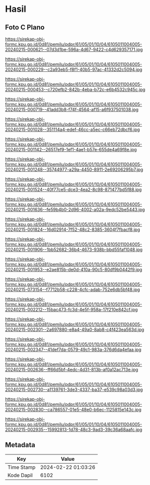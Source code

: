 # Hasil

## Foto C Plano

https://sirekap-obj-formc.kpu.go.id/0d81/pemilu/pdpr/61/05/01/10/04/6105011004005-20240215-000621--07d3d1be-596a-4d67-9422-c4d629357171.jpg

https://sirekap-obj-formc.kpu.go.id/0d81/pemilu/pdpr/61/05/01/10/04/6105011004005-20240215-000229--c2a93eb5-f8f1-40b5-97ac-41332d2c5094.jpg

https://sirekap-obj-formc.kpu.go.id/0d81/pemilu/pdpr/61/05/01/10/04/6105011004005-20240215-000453--c720efb2-842b-4eba-b72c-e6b4532c945c.jpg

https://sirekap-obj-formc.kpu.go.id/0d81/pemilu/pdpr/61/05/01/10/04/6105011004005-20240215-000719--41add3b8-f74f-4564-af15-a6f937501038.jpg

https://sirekap-obj-formc.kpu.go.id/0d81/pemilu/pdpr/61/05/01/10/04/6105011004005-20240215-001028--351114a4-edef-46cc-a5ec-c66eb72dbcf6.jpg

https://sirekap-obj-formc.kpu.go.id/0d81/pemilu/pdpr/61/05/01/10/04/6105011004005-20240215-001142--26517ef9-1ef1-4ae1-b57e-655de4a69f8e.jpg

https://sirekap-obj-formc.kpu.go.id/0d81/pemilu/pdpr/61/05/01/10/04/6105011004005-20240215-001248--35744977-a29a-4450-8911-2e69206295b7.jpg

https://sirekap-obj-formc.kpu.go.id/0d81/pemilu/pdpr/61/05/01/10/04/6105011004005-20240215-001524--40f77ce5-dce3-4ea2-8c98-871477bd5f88.jpg

https://sirekap-obj-formc.kpu.go.id/0d81/pemilu/pdpr/61/05/01/10/04/6105011004005-20240215-001636--fe59b4b0-2d96-4002-a02a-9edc52be5443.jpg

https://sirekap-obj-formc.kpu.go.id/0d81/pemilu/pdpr/61/05/01/10/04/6105011004005-20240215-001824--16d02914-7f52-48c2-8385-3604f7fbacf8.jpg

https://sirekap-obj-formc.kpu.go.id/0d81/pemilu/pdpr/61/05/01/10/04/6105011004005-20240215-001906--1bb52682-36b4-4673-938b-bbd55faf1048.jpg

https://sirekap-obj-formc.kpu.go.id/0d81/pemilu/pdpr/61/05/01/10/04/6105011004005-20240215-001953--e2ae815b-de0d-410a-90c5-80df9b0442f9.jpg

https://sirekap-obj-formc.kpu.go.id/0d81/pemilu/pdpr/61/05/01/10/04/6105011004005-20240215-073154--f7712b58-c228-4cfc-adab-752e6db5bf48.jpg

https://sirekap-obj-formc.kpu.go.id/0d81/pemilu/pdpr/61/05/01/10/04/6105011004005-20240215-002212--15bac473-fc3d-4e5f-958a-17f210e842cf.jpg

https://sirekap-obj-formc.kpu.go.id/0d81/pemilu/pdpr/61/05/01/10/04/6105011004005-20240215-002301--2a697880-e8a4-49a0-8ab8-c4f423ea563d.jpg

https://sirekap-obj-formc.kpu.go.id/0d81/pemilu/pdpr/61/05/01/10/04/6105011004005-20240215-002347--41def7da-0579-49c1-983a-376d6da4efaa.jpg

https://sirekap-obj-formc.kpu.go.id/0d81/pemilu/pdpr/61/05/01/10/04/6105011004005-20240215-002636--ff66d5bf-4edc-4d31-813b-af0a12ac713e.jpg

https://sirekap-obj-formc.kpu.go.id/0d81/pemilu/pdpr/61/05/01/10/04/6105011004005-20240215-002730--a1139761-3de3-4337-ba37-e539c98a03d3.jpg

https://sirekap-obj-formc.kpu.go.id/0d81/pemilu/pdpr/61/05/01/10/04/6105011004005-20240215-002830--ca786557-01e5-48e0-b6ec-1125815e143c.jpg

https://sirekap-obj-formc.kpu.go.id/0d81/pemilu/pdpr/61/05/01/10/04/6105011004005-20240215-002935--15992813-1d78-48c3-9ad3-39c36a68aafc.jpg


## Metadata

| Key        | Value               |
| ---------- | ------------------- |
| Time Stamp | 2024-02-22 01:03:26 |
| Kode Dapil | 6102                |



